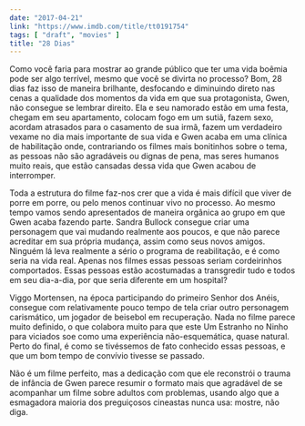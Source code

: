 ```yaml
---
date: "2017-04-21"
link: "https://www.imdb.com/title/tt0191754"
tags: [ "draft", "movies" ]
title: "28 Dias"
---
```

Como você faria para mostrar ao grande público que ter uma vida boêmia pode ser algo terrível, mesmo que você se divirta no processo? Bom, 28 dias faz isso de maneira brilhante, desfocando e diminuindo direto nas cenas a qualidade dos momentos da vida em que sua protagonista, Gwen, não consegue se lembrar direito. Ela e seu namorado estão em uma festa, chegam em seu apartamento, colocam fogo em um sutiã, fazem sexo, acordam atrasados para o casamento de sua irmã, fazem um verdadeiro vexame no dia mais importante de sua vida e Gwen acaba em uma clínica de habilitação onde, contrariando os filmes mais bonitinhos sobre o tema, as pessoas não são agradáveis ou dignas de pena, mas seres humanos muito reais, que estão cansadas dessa vida que Gwen acabou de interromper.

Toda a estrutura do filme faz-nos crer que a vida é mais difícil que viver de porre em porre, ou pelo menos continuar vivo no processo. Ao mesmo tempo vamos sendo apresentados de maneira orgânica ao grupo em que Gwen acaba fazendo parte. Sandra Bullock consegue criar uma personagem que vai mudando realmente aos poucos, e que não parece acreditar em sua própria mudança, assim como seus novos amigos. Ninguém lá leva realmente a sério o programa de reabilitação, e é como seria na vida real. Apenas nos filmes essas pessoas seriam cordeirinhos comportados. Essas pessoas estão acostumadas a transgredir tudo e todos em seu dia-a-dia, por que seria diferente em um hospital?

Viggo Mortensen, na época participando do primeiro Senhor dos Anéis, consegue com relativamente pouco tempo de tela criar outro personagem carismático, um jogador de beisebol em recuperação. Nada no filme parece muito definido, o que colabora muito para que este Um Estranho no Ninho para viciados soe como uma experiência não-esquemática, quase natural. Perto do final, é como se tivéssemos de fato conhecido essas pessoas, e que um bom tempo de convívio tivesse se passado.

Não é um filme perfeito, mas a dedicação com que ele reconstrói o trauma de infância de Gwen parece resumir o formato mais que agradável de se acompanhar um filme sobre adultos com problemas, usando algo que a esmagadora maioria dos preguiçosos cineastas nunca usa: mostre, não diga.
